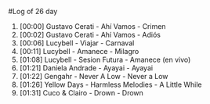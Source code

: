 #Log of 26 day

1. [00:00] Gustavo Cerati - Ahí Vamos - Crimen
1. [00:02] Gustavo Cerati - Ahí Vamos - Adiós
1. [00:06] Lucybell - Viajar - Carnaval
1. [00:11] Lucybell - Amanece - Milagro
1. [01:08] Lucybell - Sesion Futura - Amanece (en vivo)
1. [01:21] Daniela Andrade - Ayayai - Ayayai
1. [01:22] Gengahr - Never A Low - Never a Low
1. [01:26] Yellow Days - Harmless Melodies - A Little While
1. [01:31] Cuco & Clairo - Drown - Drown
